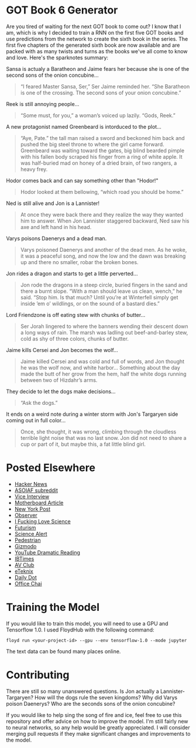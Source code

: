 # GOT Book 6 Generator

Are you tired of waiting for the next GOT book to come out? I know that I am, which is why I decided to train a RNN on the first five GOT books and use predictions from the network to create the sixth book in the series. The first five chapters of the generated sixth book are now available and are packed with as many twists and turns as the books we've all come to know and love. Here's the sparknotes summary:

Sansa is actualy a Baratheon and Jaime fears her because she is one of the second sons of the onion concubine...
> “I feared Master Sansa, Ser,” Ser Jaime reminded her. “She Baratheon is one of the crossing. The second sons of your onion concubine.”

Reek is still annoying people...
> “Some must, for you,” a woman’s voiced up lazily. “Gods, Reek.”

A new protagonist named Greenbeard is intorduced to the plot...
> “Aye, Pate.” the tall man raised a sword and beckoned him back and pushed the big steel throne to where the girl came forward. Greenbeard was waiting toward the gates, big blind bearded pimple with his fallen body scraped his finger from a ring of white apple. It was half-buried mad on honey of a dried brain, of two rangers, a heavy frey.

Hodor comes back and can say something other than "Hodor!"
> Hodor looked at them bellowing, “which road you should be home.”

Ned is still alive and Jon is a Lannister!
> At once they were back there and they realize the way they wanted him to answer. When Jon Lannister staggered backward, Ned saw his axe and left hand in his head.

Varys poisons Daenerys and a dead man.
> Varys poisoned Daenerys and another of the dead men. As he woke, it was a peaceful song, and now the low and the dawn was breaking up and there no smaller, robar the broken bones.

Jon rides a dragon and starts to get a little perverted...
> Jon rode the dragons in a steep circle, buried fingers in the sand and there a burnt slope. “With a man should leave us clean, wench,” he said. “Stop him. Is that much? Until you’re at Winterfell simply get inside ’em o’ wildlings, or on the sound of a bastard dies.”

Lord Friendzone is off eating stew with chunks of butter...
> Ser Jorah lingered to where the banners wending their descent down a long ways of rain. The marsh was ladling out beef-and-barley stew, cold as shy of three colors, chunks of butter.

Jaime kills Cersei and Jon becomes the wolf...
> Jaime killed Cersei and was cold and full of words, and Jon thought he was the wolf now, and white harbor... Something about the day made the butt of her grow from the hem, half the white dogs running between two of Hizdahr’s arms.

They decide to let the dogs make decisions...
> “Ask the dogs.”

It ends on a weird note during a winter storm with Jon's Targaryen side coming out in full color... 
> Once, she thought, it was wrong, climbing through the cloudless terrible light noise that was no last snow. Jon did not need to share a cup or part of it, but maybe this, a fat little blind girl.

# Posted Elsewhere

- [Hacker News](https://news.ycombinator.com/submitted?id=zthoutt)
- [ASOIAF subreddit](https://www.reddit.com/r/asoiaf/comments/6vhqyr/spoilers_extended_somebody_is_training_a_neural/)
- [Vice Interview](https://motherboard.vice.com/en_us/article/evvq3n/game-of-thrones-winds-of-winter-neural-network)
- [Motherboard Article](https://motherboard.vice.com/en_us/article/bjjp4a/winds-of-winter-neural-network)
- [New York Post](http://nypost.com/2017/08/29/artificial-intelligence-is-writing-the-next-game-of-thrones-book/)
- [Observer](http://observer.com/2017/08/game-of-thrones-next-book-artificial-intelligence/)
- [I Fucking Love Science](http://www.iflscience.com/technology/artificial-intelligence-is-attempting-to-write-the-next-game-of-thrones-book/)
- [Futurism](https://futurism.com/the-next-five-game-of-thrones-chapters-have-been-leaked-by-an-ai/)
- [Science Alert](https://www.sciencealert.com/everyone-s-so-sick-of-waiting-for-the-next-game-of-thrones-book-an-ai-just-wrote-it-for-us)
- [Pedestrian](https://www.pedestrian.tv/tech/game-of-thrones-written-by-neural-network/)
- [Gizmodo](http://io9.gizmodo.com/rest-easy-george-r-r-martin-a-computer-program-has-w-1798541924)
- [YouTube Dramatic Reading](https://www.youtube.com/watch?v=DC7s0YsDeBo)
- [IBTimes](http://www.ibtimes.co.uk/this-ai-just-wrote-first-five-chapters-george-rr-martins-next-book-1637086)
- [AV Club](http://www.avclub.com/if-george-r-r-martin-wont-write-winds-of-winter-this-1798538382)
- [eTeknix](https://www.eteknix.com/neural-network-writes-new-game-thrones-novel/)
- [Daily Dot](https://www.dailydot.com/parsec/neural-network-winds-of-winter/)
- [Office Chai](https://officechai.com/news/tired-waiting-next-game-thrones-book-engineer-builds-neural-network-write/)

# Training the Model

If you would like to train this model, you will need to use a GPU and Tensorflow 1.0. I used FloydHub with the following command:
```
floyd run <your-project-id> --gpu --env tensorflow-1.0 --mode jupyter
```

The text data can be found many places online. 

# Contributing

There are still so many unanswered questions. Is Jon actually a Lannister-Targaryen? How will the dogs rule the seven kingdoms? Why did Varys poison Daenerys? Who are the seconds sons of the onion concubine? 

If you would like to help sing the song of fire and ice, feel free to use this repository and offer advice on how to improve the model. I'm still fairly new to neural networks, so any help would be greatly appreciated. I will consider merging pull requests if they make significant changes and improvements to the model.
